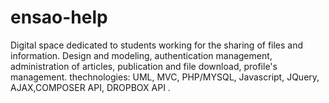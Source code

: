 # ensao-help
Digital space dedicated to students working for the sharing of files and information. Design and modeling, authentication management, administration of articles, publication and file download, profile's management. thechnologies: UML, MVC, PHP/MYSQL, Javascript, JQuery, AJAX,COMPOSER API, DROPBOX API .
